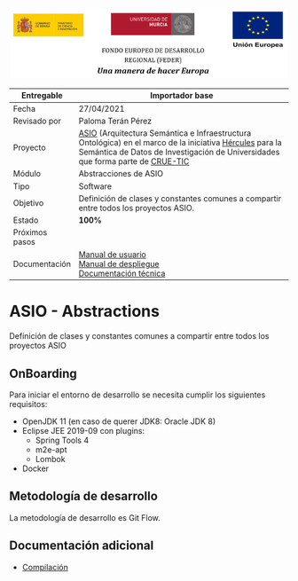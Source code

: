 ![](./images/logos_feder.png)



| Entregable     | Importador base                                              |
| -------------- | ------------------------------------------------------------ |
| Fecha          | 27/04/2021                                                   |
| Revisado por   | Paloma Terán Pérez                                           |
| Proyecto       | [ASIO](https://www.um.es/web/hercules/proyectos/asio) (Arquitectura Semántica e Infraestructura Ontológica) en el marco de la iniciativa [Hércules](https://www.um.es/web/hercules/) para la Semántica de Datos de Investigación de Universidades que forma parte de [CRUE-TIC](https://www.crue.org/proyecto/hercules/) |
| Módulo         | Abstracciones de ASIO                                        |
| Tipo           | Software                                                     |
| Objetivo       | Definición de clases y constantes comunes a compartir entre todos los proyectos ASIO. |
| Estado         | **100%**                                                     |
| Próximos pasos |                                                              |
| Documentación  | [Manual de usuario](https://github.com/HerculesCRUE/ib-asio-docs-/blob/master/00-An%C3%A1lisis/Manual%20de%20usuario/Manual%20de%20usuario.md)<br />[Manual de despliegue](https://github.com/HerculesCRUE/ib-asio-composeset/blob/master/README.md)<br />[Documentación técnica](https://github.com/HerculesCRUE/ib-asio-docs-/blob/master/00-Arquitectura/arquitectura_semantica/documento_arquitectura/ASIO_Izertis_Arquitectura.md) |

# ASIO - Abstractions

Definición de clases y constantes comunes a compartir entre todos los proyectos ASIO

## OnBoarding

Para iniciar el entorno de desarrollo se necesita cumplir los siguientes requisitos:

* OpenJDK 11 (en caso de querer JDK8: Oracle JDK 8)
* Eclipse JEE 2019-09 con plugins:
  * Spring Tools 4
  * m2e-apt
  * Lombok
* Docker

## Metodología de desarrollo

La metodología de desarrollo es Git Flow.

##  Documentación adicional

* [Compilación](docs/build.md)